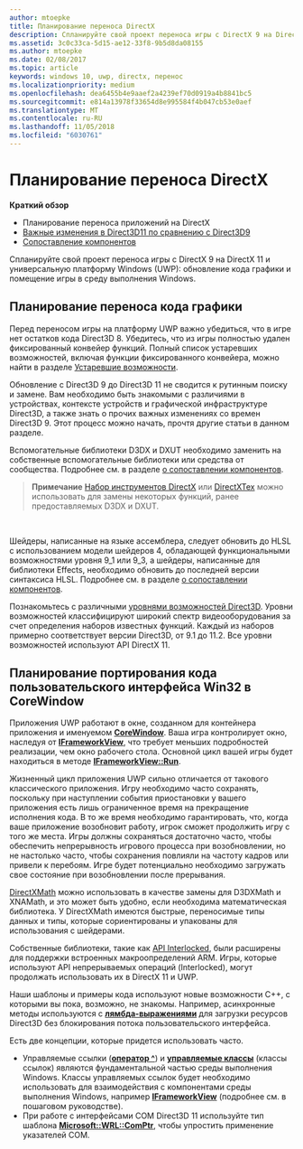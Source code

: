 ```yaml
---
author: mtoepke
title: Планирование переноса DirectX
description: Спланируйте свой проект переноса игры с DirectX 9 на DirectX 11 и универсальную платформу Windows (UWP) - обновление кода графики и помещение игры в среду выполнения Windows.
ms.assetid: 3c0c33ca-5d15-ae12-33f8-9b5d8da08155
ms.author: mtoepke
ms.date: 02/08/2017
ms.topic: article
keywords: windows 10, uwp, directx, перенос
ms.localizationpriority: medium
ms.openlocfilehash: dea6455b4e9aaef2a4239ef70d0919a4b8841bc5
ms.sourcegitcommit: e814a13978f33654d8e995584f4b047cb53e0aef
ms.translationtype: MT
ms.contentlocale: ru-RU
ms.lasthandoff: 11/05/2018
ms.locfileid: "6030761"
---
```

# <a name="plan-your-directx-port"></a>Планирование переноса DirectX



**Краткий обзор**

-   Планирование переноса приложений на DirectX
-   [Важные изменения в Direct3D11 по сравнению с Direct3D9](understand-direct3d-11-1-concepts.md)
-   [Сопоставление компонентов](feature-mapping.md)


Спланируйте свой проект переноса игры с DirectX 9 на DirectX 11 и универсальную платформу Windows (UWP): обновление кода графики и помещение игры в среду выполнения Windows.

## <a name="plan-to-port-graphics-code"></a>Планирование переноса кода графики


Перед переносом игры на платформу UWP важно убедиться, что в игре нет остатков кода Direct3D 8. Убедитесь, что из игры полностью удален фиксированный конвейер функций. Полный список устаревших возможностей, включая функции фиксированного конвейера, можно найти в разделе [Устаревшие возможности](https://msdn.microsoft.com/library/windows/desktop/cc308047).

Обновление с Direct3D 9 до Direct3D 11 не сводится к рутинным поиску и замене. Вам необходимо быть знакомыми с различиями в устройствах, контексте устройств и графической инфраструктуре Direct3D, а также знать о прочих важных изменениях со времен Direct3D 9. Этот процесс можно начать, прочтя другие статьи в данном разделе.

Вспомогательные библиотеки D3DX и DXUT необходимо заменить на собственные вспомогательные библиотеки или средства от сообщества. Подробнее см. в разделе [о сопоставлении компонентов](feature-mapping.md).

> **Примечание**  [Набор инструментов DirectX](http://go.microsoft.com/fwlink/p/?LinkID=248929) или [DirectXTex](http://go.microsoft.com/fwlink/p/?LinkID=248926) можно использовать для замены некоторых функций, ранее предоставляемых D3DX и DXUT.

 

Шейдеры, написанные на языке ассемблера, следует обновить до HLSL с использованием модели шейдеров 4, обладающей функциональными возможностями уровня 9\_1 или 9\_3, а шейдеры, написанные для библиотеки Effects, необходимо обновить до последней версии синтаксиса HLSL. Подробнее см. в разделе [о сопоставлении компонентов](feature-mapping.md).

Познакомьтесь с различными [уровнями возможностей Direct3D](https://msdn.microsoft.com/library/windows/desktop/ff476876). Уровни возможностей классифицируют широкий спектр видеооборудования за счет определения наборов известных функций. Каждый из наборов примерно соответствует версии Direct3D, от 9.1 до 11.2. Все уровни возможностей используют API DirectX 11.

## <a name="plan-to-port-win32-ui-code-to-corewindow"></a>Планирование портирования кода пользовательского интерфейса Win32 в CoreWindow


Приложения UWP работают в окне, созданном для контейнера приложения и именуемом [**CoreWindow**](https://msdn.microsoft.com/library/windows/apps/br208225). Ваша игра контролирует окно, наследуя от [**IFrameworkView**](https://msdn.microsoft.com/library/windows/apps/hh700478), что требует меньших подробностей реализации, чем окно рабочего стола. Основной цикл вашей игры будет находиться в методе [**IFrameworkView::Run**](https://msdn.microsoft.com/library/windows/apps/hh700505).

Жизненный цикл приложения UWP сильно отличается от такового классического приложения. Игру необходимо часто сохранять, поскольку при наступлении события приостановки у вашего приложения есть лишь ограниченное время на прекращение исполнения кода. В то же время необходимо гарантировать, что, когда ваше приложение возобновит работу, игрок сможет продолжить игру с того же места. Игры должны сохраняться достаточно часто, чтобы обеспечить непрерывность игрового процесса при возобновлении, но не настолько часто, чтобы сохранения повлияли на частоту кадров или привели к перебоям. Игре будет потенциально необходимо загружать свое состояние при возобновлении после прерывания.

[DirectXMath](https://msdn.microsoft.com/library/windows/desktop/ee415571) можно использовать в качестве замены для D3DXMath и XNAMath, и это может быть удобно, если необходима математическая библиотека. У DirectXMath имеются быстрые, переносимые типы данных и типы, которые сориентированы и упакованы для использования с шейдерами.

Собственные библиотеки, такие как [API Interlocked](https://msdn.microsoft.com/library/windows/desktop/dd405529), были расширены для поддержки встроенных макроопределений ARM. Игры, которые используют API непрерываемых операций (Interlocked), могут продолжать использовать их в DirectX 11 и UWP.

Наши шаблоны и примеры кода используют новые возможности C++, с которыми вы пока, возможно, не знакомы. Например, асинхронные методы используются с [**лямбда-выражениями**](https://msdn.microsoft.com/library/windows/apps/dd293608.aspx) для загрузки ресурсов Direct3D без блокирования потока пользовательского интерфейса.

Есть две концепции, которые придется использовать часто.

-   Управляемые ссылки ([**оператор ^**](https://msdn.microsoft.com/library/windows/apps/yk97tc08.aspx)) и [**управляемые классы**](https://msdn.microsoft.com/library/windows/apps/6w96b5h7.aspx) (классы ссылок) являются фундаментальной частью среды выполнения Windows. Классы управляемых ссылок будет необходимо использовать для взаимодействия с компонентами среды выполнения Windows, например [**IFrameworkView**](https://msdn.microsoft.com/library/windows/apps/hh700478) (подробнее см. в пошаговом руководстве).
-   При работе с интерфейсами COM Direct3D 11 используйте тип шаблона [**Microsoft::WRL::ComPtr**](https://msdn.microsoft.com/library/windows/apps/br244983.aspx), чтобы упростить применение указателей СОМ.

 

 




